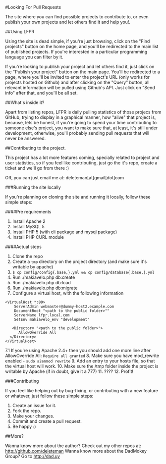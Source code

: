 #Looking For Pull Requests

The site where you can find possible projects to contribute to, or even publish your own projects and let others find it and help you!.

##Using LFPR

Using the site is dead simple, if you're just browsing, click on the "Find projects" button on the home page, and you'll be redirected to the main list of published projects. If you're interested in a particular programming language you can filter by it.

If you're looking to publish your project and let others find it, just click on the "Publish your project" button on the main page. You'll be redirected to a page, where you'll be invited to enter the project's URL (only works for projects hosted on Github) and after clicking on the "Query" button, all relevant information will be pulled using Github's API. Just click on "Send info" after that, and you'll be all set.

##What's inside it?

Apart from listing repos, LFPR is daily pulling statistics of those projecs from GitHub, trying to display in a graphical manner, how "alive" that project is, because, lets be honest, if you're going to spend your time contributing to someone else's project, you want to make sure that, at least, it's still under development, otherwise, you'll probably sending pull requests that will never be answered.

##Contributing to the project.

This project has a lot more features coming, specially related to project and user statistics, so if you feel like contributing, just go the it's repo, create a ticket and we'll go from there :)

OR, you can just email me at: deleteman[at]gmail[dot]com 

###Running the site locally

If you're planning on cloning the site and running it locally, follow these simple steps:

####Pre requirements

1. Install Apache 2
2. Install MySQL 5 
3. Install PHP 5  (with cli package and mysql package)
4. Install PHP CURL module

####Actual steps

1. Clone the repo
2. Create a `tmp` directory on the project directory (and make sure it's writable by apache)
3. `$ cp config/config{.base,}.yml && cp config/database{.base,}.yml`
4. Run ./makiavelo.php db:create
5. Run ./makiavelo.php db:load
6. Run ./makiavelo.php db:migrate
7. Configure a virtual host, with the following information
```
<VirtualHost *:80>
    ServerAdmin webmaster@dummy-host2.example.com
    DocumentRoot "<path to the public folder>""
    ServerName lfpr.local.com
    SetEnv makiavelo_env "development"

   <Directory "<path to the public folder>">
      AllowOverride All
  </Directory>
</VirtualHost>
```
7.1 If you're using Apache 2.4+ then you should add one more line after AllowOverride All: `Require all granted`
8. Make sure you have mod_rewrite enabled - `sudo a2enmod rewrite`
9. Add an entry to your hosts file, so that the virtual host will work.
10. Make sure the /tmp folder inside the project is writable by Apache (if in doubt, give it a 777)
11. ????
12. Profit!



###Contributing

If you feel like helping out by bug-fixing, or contributing with a new feature or whatever, just follow these simple steps:

1. Create an issue for it.
2. Fork the repo.
3. Make your changes.
4. Commit and create a pull request.
5. Be happy :)


##More?

Wanna know more about the author? Check out my other repos at: http://github.com/deleteman
Wanna know more about the DadMokey Group? Go to http://dad.uy
